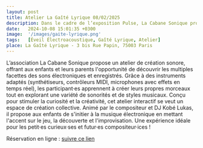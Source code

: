 ```yaml
---
layout: post
title: Atelier La Gaîté Lyrique 08/02/2025
description: Dans le cadre de l’exposition Pulse, La Cabane Sonique propose plusieurs ateliers de découverte des musiques électroniques à la Gaîté Lyrique.
date:   2024-10-08 15:01:35 +0300
image:  '/images/gaite-lyrique.png'
tags:   [Éveil Électroacoustique, Gaîté Lyrique, Atelier]
place: La Gaîté Lyrique - 3 bis Rue Papin, 75003 Paris
---
```


L’association La Cabane Sonique propose un atelier de création sonore, offrant aux enfants et leurs parents l'opportunité de découvrir les multiples facettes des sons électroniques et enregistrés. Grâce à des instruments adaptés (synthétiseurs, contrôleurs MIDI, microphones avec effets en temps réel), les participant·es apprennent à créer leurs propres morceaux tout en explorant une variété de sonorités et de styles musicaux. Conçu pour stimuler la curiosité et la créativité, cet atelier interactif se veut un espace de création collective. Animé par le compositeur et DJ Kobé Lukas, il propose aux enfants de s'initier à la musique électronique en mettant l'accent sur le jeu, la découverte et l'improvisation. Une expérience idéale pour les petit·es curieux·ses et futur·es compositeur·ices !


Réservation en ligne : [suivre ce lien](https://www.gaite-lyrique.net/evenement/eveil-electroacoustique)

